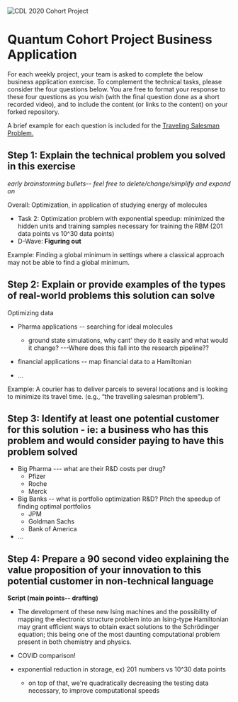 ![CDL 2020 Cohort Project](../figures/CDL_logo.jpg)
# Quantum Cohort Project Business Application

For each weekly project, your team is asked to complete the below business application exercise.
To complement the technical tasks, please consider the four questions below.
You are free to format your response to these four questions as you wish (with the final question done as a short recorded video), and to include
the content (or links to the content) on your forked repository.

A brief example for each question is included for the 
[Traveling Salesman Problem.](https://en.wikipedia.org/wiki/Travelling_salesman_problem)

## Step 1: Explain the technical problem you solved in this exercise

*early brainstorming bullets-- feel free to delete/change/simplify and expand on*

Overall: Optimization, in application of studying energy of molecules

- Task 2: Optimization problem with exponential speedup: minimized the hidden units and training samples necessary for training the RBM (201 data points vs 10^30 data points)
- D-Wave: **Figuring out**

Example: Finding a global minimum in settings where a classical approach may not be able to find a global minimum.

## Step 2: Explain or provide examples of the types of real-world problems this solution can solve

Optimizing data
- Pharma applications -- searching for ideal molecules 
    - ground state simulations, why cant' they do it easily and what would it change?
---Where does this fall into the research pipeline??
- financial applications -- map financial data to a Hamiltonian 

- ...

Example: A courier has to deliver parcels to several locations and is looking to minimize its travel time. (e.g., “the travelling salesman problem”).

## Step 3: Identify at least one potential customer for this solution - ie: a business who has this problem and would consider paying to have this problem solved

- Big Pharma --- what are their R&D costs per drug?
    - Pfizer
    - Roche
    - Merck
- Big Banks -- what is portfolio optimization R&D? Pitch the speedup of finding optimal portfolios
    - JPM 
    - Goldman Sachs
    - Bank of America
- ...

## Step 4: Prepare a 90 second video explaining the value proposition of your innovation to this potential customer in non-technical language

**Script (main points-- drafting)**

- The development of these new Ising machines and the possibility of mapping the electronic structure problem into
an Ising-type Hamiltonian may grant efficient ways to obtain exact solutions to the Schrödinger equation;
this being one of the most daunting computational problem present in both chemistry and physics.


- COVID comparison!

- exponential reduction in storage, ex) 201 numbers vs 10^30 data points
    - on top of that, we're quadratically decreasing the testing data necessary, to improve computational speeds
